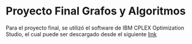 # Proyecto Final Grafos y Algoritmos


Para el proyecto final, se utilizó el software de IBM CPLEX Optimization Studio, el cual puede ser descargado desde el siguiente [link](https://community.ibm.com/community/user/datascience/blogs/xavier-nodet1/2020/07/09/cplex-free-for-students)
